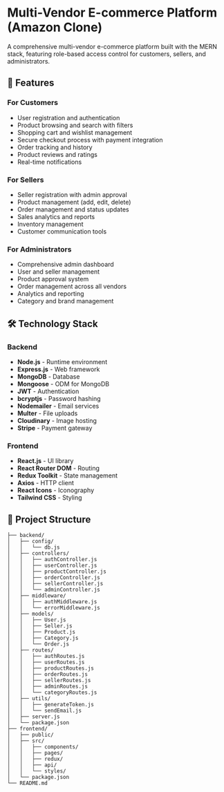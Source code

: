 # Multi-Vendor E-commerce Platform (Amazon Clone)

A comprehensive multi-vendor e-commerce platform built with the MERN stack, featuring role-based access control for customers, sellers, and administrators.

## 🚀 Features

### For Customers
- User registration and authentication
- Product browsing and search with filters
- Shopping cart and wishlist management
- Secure checkout process with payment integration
- Order tracking and history
- Product reviews and ratings
- Real-time notifications

### For Sellers
- Seller registration with admin approval
- Product management (add, edit, delete)
- Order management and status updates
- Sales analytics and reports
- Inventory management
- Customer communication tools

### For Administrators
- Comprehensive admin dashboard
- User and seller management
- Product approval system
- Order management across all vendors
- Analytics and reporting
- Category and brand management

## 🛠️ Technology Stack

### Backend
- **Node.js** - Runtime environment
- **Express.js** - Web framework
- **MongoDB** - Database
- **Mongoose** - ODM for MongoDB
- **JWT** - Authentication
- **bcryptjs** - Password hashing
- **Nodemailer** - Email services
- **Multer** - File uploads
- **Cloudinary** - Image hosting
- **Stripe** - Payment gateway

### Frontend
- **React.js** - UI library
- **React Router DOM** - Routing
- **Redux Toolkit** - State management
- **Axios** - HTTP client
- **React Icons** - Iconography
- **Tailwind CSS** - Styling

## 📁 Project Structure

```
├── backend/
│   ├── config/
│   │   └── db.js
│   ├── controllers/
│   │   ├── authController.js
│   │   ├── userController.js
│   │   ├── productController.js
│   │   ├── orderController.js
│   │   ├── sellerController.js
│   │   └── adminController.js
│   ├── middleware/
│   │   ├── authMiddleware.js
│   │   └── errorMiddleware.js
│   ├── models/
│   │   ├── User.js
│   │   ├── Seller.js
│   │   ├── Product.js
│   │   ├── Category.js
│   │   └── Order.js
│   ├── routes/
│   │   ├── authRoutes.js
│   │   ├── userRoutes.js
│   │   ├── productRoutes.js
│   │   ├── orderRoutes.js
│   │   ├── sellerRoutes.js
│   │   ├── adminRoutes.js
│   │   └── categoryRoutes.js
│   ├── utils/
│   │   ├── generateToken.js
│   │   └── sendEmail.js
│   ├── server.js
│   └── package.json
├── frontend/
│   ├── public/
│   ├── src/
│   │   ├── components/
│   │   ├── pages/
│   │   ├── redux/
│   │   ├── api/
│   │   └── styles/
│   └── package.json
└── README.md
```

